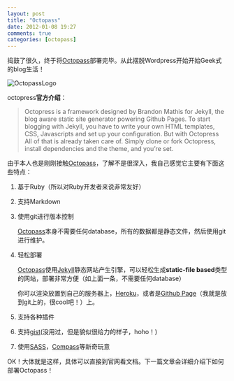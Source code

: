 ```yaml
---
layout: post
title: "Octopass"
date: 2012-01-08 19:27
comments: true
categories: [octopass]
---
```


捣鼓了很久，终于将[Octopass][1]部署完毕。从此摆脱Wordpress开始开始Geek式的blog生活！

![OctopassLogo](http://octopress.org/images/logo.png?1325260964)

octopress**官方介绍**：

> Octopress is a framework designed by Brandon Mathis for Jekyll, the blog aware static site generator powering Github Pages. To start blogging with Jekyll, you have to write your own HTML templates, CSS, Javascripts and set up your configuration. But with Octopress All of that is already taken care of. Simply clone or fork Octopress, install dependencies and the theme, and you’re set.

由于本人也是刚刚接触[Octopass][1]，了解不是很深入，我自己感觉它主要有下面这些特点：

1. 基于Ruby（所以对Ruby开发者来说非常友好）
2. 支持Markdown
3. 使用git进行版本控制

    [Octopass][1]本身不需要任何database，所有的数据都是静态文件，然后使用git进行维护。
4. 轻松部署

    [Octopass][1]使用[Jekyll][2]静态网站产生引擎，可以轻松生成**static-file based**类型的网站，部署非常方便（如上面一条，不需要任何database）

    你可以渲染放置到自己的服务器上，[Heroku][5]，或者是[Github Page][3]（我就是放到git上的，很cool吧！）上。
5. 支持各种插件
6. 支持[gist][4](没用过，但是貌似很给力的样子，hoho！)
7. 使用[SASS][6]，[Compass][7]等新奇玩意

OK！大体就是这样，具体可以直接到官网看文档。下一篇文章会详细介绍下如何部署Octopass！


[1]: http://octopress.org/ "Octopass"
[2]: http://jekyllrb.com/ "jekyll"
[3]: http://pages.github.com/ "github page"
[4]: https://gist.github.com/ "gist"
[5]: http://www.heroku.com/ "Heroku"
[6]: http://sass-lang.com/ "SASS"
[7]: http://compass-style.org/ "Compass"


